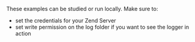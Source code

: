 These examples can be studied or run locally. Make sure to:
- set the credentials for your Zend Server
- set write permission on the log folder if you want to see the logger in action